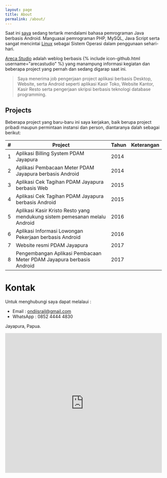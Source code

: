 ```yaml
---
layout: page
title: About
permalink: /about/
---
```

Saat ini [saya](https://plus.google.com/+RailOndi) sedang tertarik mendalami bahasa pemrograman Java berbasis Android. Manguasai pemrograman PHP, MySQL, Java Script serta sangat mencintai [Linux](https://www.debian.org/) sebagai Sistem Operasi dalam penggunaan sehari-hari.

[Areca Studio](https://arecastudio.github.io/) adalah weblog berbasis {% include icon-github.html username="arecastudio" %} yang manampung informasi kegiatan dan beberapa project yang pernah dan sedang digarap saat ini.

> Saya menerima job pengerjaan project aplikasi berbasis Desktop, Website, serta Android seperti aplikasi Kasir Toko, Website Kantor, Kasir Resto serta pengerjaan skripsi berbasis teknologi database programming.

## Projects
Beberapa project yang baru-baru ini saya kerjakan, baik berupa project pribadi maupun permintaan instansi dan person, diantaranya dalah sebagai berikut:
<table style="border: 1px;width: 100%">
	<thead>
		<tr>
			<th>#</th>
			<th>Project</th>
			<th>Tahun</th>
			<th>Keterangan</th>
		</tr>
	</thead>
	<tbody>
		<tr>
			<td>1</td>
			<td>Aplikasi Billing System PDAM Jayapura</td>
			<td>2014</td>
			<td></td>
		</tr>
		<tr>
			<td>2</td>
			<td>Aplikasi Pembacaan Meter PDAM Jayapura berbasis Android</td>
			<td>2014</td>
			<td></td>
		</tr>
		<tr>
			<td>3</td>
			<td>Aplikasi Cek Tagihan PDAM Jayapura berbasis Web</td>
			<td>2015</td>
			<td></td>
		</tr>
		<tr>
			<td>4</td>
			<td>Aplikasi Cek Tagihan PDAM Jayapura berbasis Android</td>
			<td>2015</td>
			<td></td>
		</tr>
		<tr>
			<td>5</td>
			<td>Aplikasi Kasir Kristo Resto yang mendukung sistem pemesanan melalu Android</td>
			<td>2016</td>
			<td></td>
		</tr>
		<tr>
			<td>6</td>
			<td>Aplikasi Informasi Lowongan Pekerjaan berbasis Android</td>
			<td>2016</td>
			<td></td>
		</tr>
		<tr>
			<td>7</td>
			<td>Website resmi PDAM Jayapura</td>
			<td>2017</td>
			<td></td>
		</tr>
		<tr>
			<td>8</td>
			<td>Pengembangan Aplikasi Pembacaan Meter PDAM Jayapura berbasis Android</td>
			<td>2017</td>
			<td></td>
		</tr>
	</tbody>
</table>

# Kontak
Untuk menghubungi saya dapat melalaui :
- Email : [ondiisrail@gmail.com](mailto:ondiisrail@gmail.com)
- WhatsApp : 0852 4444 4830

Jayapura, Papua.

<iframe src="https://www.google.com/maps/embed?pb=!1m18!1m12!1m3!1d63774.086890835366!2d140.50526713177013!3d-2.5458251270331727!2m3!1f0!2f0!3f0!3m2!1i1024!2i768!4f13.1!3m3!1m2!1s0x686cf04cb17d521f%3A0xb605002a0eaea588!2sSentani+Kota%2C+Sentani%2C+Jayapura%2C+Papua!5e0!3m2!1sen!2sid!4v1499511082619" width="100%" height="450" frameborder="0" style="border:0" allowfullscreen></iframe>
